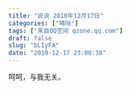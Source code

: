 ```yaml
---
title: "说说 2010年12月17日"
categories: ["嘀咕"]
tags: ["来自QQ空间 qzone.qq.com"]
draft: false
slug: "bLIyFA"
date: "2010-12-17 23:00:38"
---
```


呵呵，与我无关。
